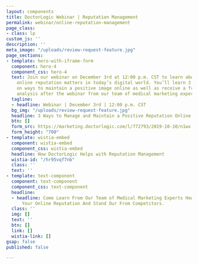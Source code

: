 ```yaml
---
layout: components
title: DoctorLogic Webinar | Reputation Management
permalink: webinar/online-reputation-management
page_class:
- class: lp
custom_js: ''
description: ''
meta_image: "/uploads/review-request-feature.jpg"
page_sections:
- template: hero-with-iframe-form
  component: hero-4
  component_css: hero-4
  text: Join our webinar on December 3rd at 12:00 p.m. CST to learn about why your
    online reputation matters in today’s digital world. You’ll learn 3 proven strategies
    on ways to maintain a positive image online as well as receive a free reputation
    analysis after the webinar from our team of medical marketing experts.
  tagline:
  - headline: Webinar | December 3rd | 12:00 p.m. CST
  bg_img: "/uploads/review-request-feature.jpg"
  headline: 3 Ways to Manage and Maintain a Positive Reputation Online
  btn: []
  form_src: https://marketing.doctorlogic.com/l/772793/2019-10-10/n1wx
  form_height: "700"
- template: wistia-embed
  component: wistia-embed
  component_css: wistia-embed
  headline: How DoctorLogic Helps with Reputation Management
  wistia-id: "/hr95vqf7nb"
  class: ''
  text: ''
- template: text-component
  component: text-component
  component_css: text-component
  headline:
  - headline: Come Learn From Our Team of Medical Marketing Experts How You Can Improve
      Your Online Reputation And Stand Our From Competitors.
  class: ''
  img: []
  text: ''
  btn: []
  link: []
  wistia-link: []
gsap: false
published: false

---
```

